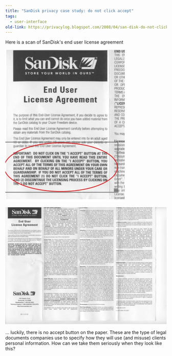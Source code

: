 ```yaml
---
title: "SanDisk privacy case study: do not click accept"
tags:
  - user-interface
old-link: https://privacylog.blogspot.com/2008/04/san-disk-do-not-click-accept.html
---
```


Here is a scan of SanDisk's end user license agreement

![SanDisk EULA zoom in](/assets/images/2008-04-07-san-disk-do-not-click-accept.webp)

![SanDisk EULA](/assets/images/2008-04-07-san-disk-do-not-click-accept-2.webp)

... luckily, there is no accept button on the paper. These are the type of legal documents companies use to specify how they will use (and misuse) clients personal information. How can we take them seriously when they look like this?
